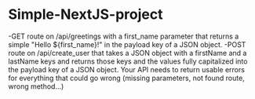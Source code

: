 # Simple-NextJS-project
-GET route on /api/greetings with a first_name parameter that returns a simple "Hello ${first_name}!" in the payload key of a JSON object. 
-POST route on /api/create_user that takes a JSON object with a firstName and a lastName keys and returns those keys and the values fully capitalized into the payload key of a JSON object. Your API needs to return usable errors for everything that could go wrong (missing parameters, not found route, wrong method...)

